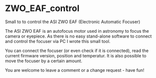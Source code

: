 # ZWO_EAF_control

Small to to control the ASI ZWO EAF (Electronic Automatic Focuser)

The ASI ZWO EAF is an autofocus motor used in astronomy to focus the camera or eyepiece.
As there is no easy stand-alone software to connect and control the focuser via PC I wrote this small tool.

You can connect the focuser (or even check if it is connected), read the current firmware version, position and temperatur.
It is also possible to move the focuser by a certain amount.

You are welcome to leave a comment or a change request - have fun!
